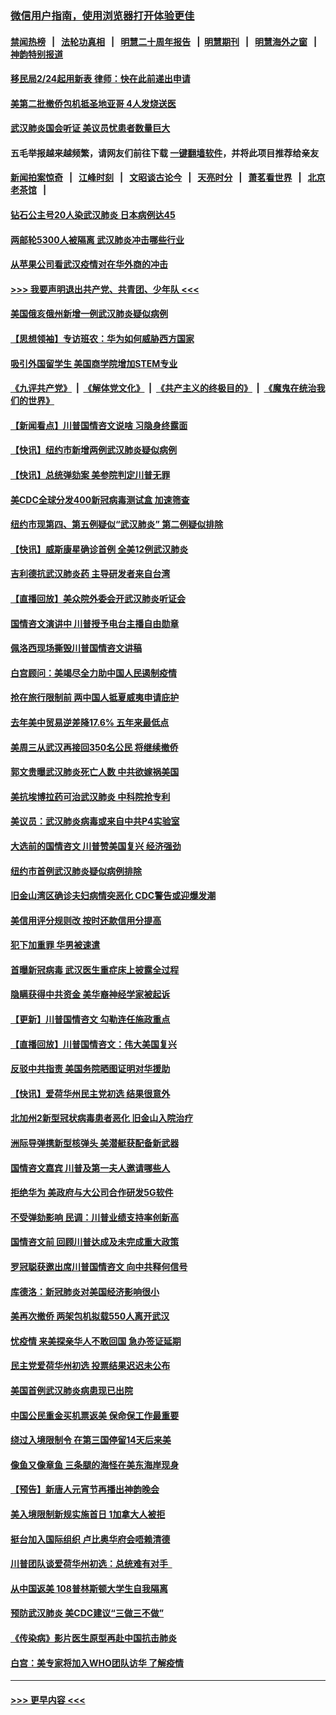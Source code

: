 ### [微信用户指南，使用浏览器打开体验更佳](https://github.com/gfw-breaker/banned-news1/blob/master/indexes/wechat-guide.md?t=0)
#### [禁闻热榜](热点新闻.md?t=0)  &nbsp;&nbsp;|&nbsp;&nbsp; [法轮功真相](https://github.com/gfw-breaker/truth/blob/master/README.md?t=0) &nbsp;&nbsp;|&nbsp;&nbsp; [明慧二十周年报告](https://github.com/gfw-breaker/mh-reports/blob/master/README.md?t=0) &nbsp;&nbsp;|&nbsp;&nbsp;[明慧期刊](https://github.com/gfw-breaker/mh-qikan) &nbsp;&nbsp;|&nbsp;&nbsp; [明慧海外之窗](https://github.com/gfw-breaker/mh-news/blob/master/README.md?t=0) &nbsp;&nbsp;|&nbsp;&nbsp; [神韵特别报道](https://github.com/gfw-breaker/mh-news/blob/master/shenyun.md?t=0)
#### [移民局2/24起用新表  律师：快在此前递出申请](../pages/nsc412/n11848220.md?t=02061544) 
#### [美第二批撤侨包机抵圣地亚哥 4人发烧送医](../pages/nsc412/n11847923.md?t=02061544) 
#### [武汉肺炎国会听证 美议员忧患者数量巨大](../pages/nsc412/n11844851.md?t=02061544) 
#### 五毛举报越来越频繁，请网友们前往下载 [一键翻墙软件](https://github.com/gfw-breaker/ssr-accounts)，并将此项目推荐给亲友
#### [新闻拍案惊奇](https://github.com/gfw-breaker/banned-news1/blob/master/pages/link4.md) &nbsp;&nbsp;|&nbsp;&nbsp; [江峰时刻](https://github.com/gfw-breaker/banned-news1/blob/master/pages/link4.md) &nbsp;&nbsp;|&nbsp;&nbsp; [文昭谈古论今](https://github.com/gfw-breaker/banned-news1/blob/master/pages/link4.md) &nbsp;&nbsp;|&nbsp;&nbsp; [天亮时分](https://github.com/gfw-breaker/banned-news1/blob/master/pages/link4.md) &nbsp;&nbsp;|&nbsp;&nbsp; [萧茗看世界](https://github.com/gfw-breaker/banned-news1/blob/master/pages/link4.md) &nbsp;&nbsp;|&nbsp;&nbsp; [北京老茶馆](https://github.com/gfw-breaker/banned-news1/blob/master/pages/link4.md) &nbsp;&nbsp;|&nbsp;&nbsp; 
#### [钻石公主号20人染武汉肺炎 日本病例达45](../pages/nsc412/n11847823.md?t=02061544) 
#### [两邮轮5300人被隔离 武汉肺炎冲击哪些行业](../pages/nsc412/n11847456.md?t=02061544) 
#### [从苹果公司看武汉疫情对在华外商的冲击](../pages/nsc412/n11847586.md?t=02061544) 
#### [>>> 我要声明退出共产党、共青团、少年队 <<<](https://github.com/begood0513/goodnews/blob/master/quit/letter.md) 
#### [美国俄亥俄州新增一例武汉肺炎疑似病例](../pages/nsc412/n11847714.md?t=02061544) 
#### [【思想领袖】专访班农：华为如何威胁西方国家](../pages/nsc412/n11847306.md?t=02061544) 
#### [吸引外国留学生 美国商学院增加STEM专业](../pages/nsc412/n11847417.md?t=02061544) 
#### [《九评共产党》](https://github.com/begood0513/9ping.md/blob/master/README.md) &nbsp;|&nbsp; [《解体党文化》](../../../../jtdwh.md/blob/master/README.md)  &nbsp;|&nbsp; [《共产主义的终极目的》](../../../../gczydzjmd.md/blob/master/README.md) &nbsp;|&nbsp; [《魔鬼在统治我们的世界》](../../../../mgztzwmdsj.md/blob/master/README.md) 
#### [【新闻看点】川普国情咨文说啥 习隐身终露面](../pages/nsc412/n11847016.md?t=02061544) 
#### [【快讯】纽约市新增两例武汉肺炎疑似病例](../pages/nsc412/n11847250.md?t=02061544) 
#### [【快讯】总统弹劾案 美参院判定川普无罪](../pages/nsc412/n11847316.md?t=02061544) 
#### [美CDC全球分发400新冠病毒测试盒 加速筛查](../pages/nsc412/n11847260.md?t=02061544) 
#### [纽约市现第四、第五例疑似“武汉肺炎”   第二例疑似排除](../pages/nsc412/n11847332.md?t=02061544) 
#### [【快讯】威斯康星确诊首例 全美12例武汉肺炎](../pages/nsc412/n11847162.md?t=02061544) 
#### [吉利德抗武汉肺炎药 主导研发者来自台湾](../pages/nsc412/n11847064.md?t=02061544) 
#### [【直播回放】美众院外委会开武汉肺炎听证会](../pages/nsc412/n11846727.md?t=02061544) 
#### [国情咨文演讲中 川普授予电台主播自由勋章](../pages/nsc412/n11846815.md?t=02061544) 
#### [佩洛西现场撕毁川普国情咨文讲稿](../pages/nsc412/n11846724.md?t=02061544) 
#### [白宫顾问：美竭尽全力助中国人民遏制疫情](../pages/nsc412/n11846756.md?t=02061544) 
#### [抢在旅行限制前 两中国人抵夏威夷申请庇护](../pages/nsc412/n11846866.md?t=02061544) 
#### [去年美中贸易逆差降17.6% 五年来最低点](../pages/nsc412/n11846755.md?t=02061544) 
#### [美周三从武汉再接回350名公民 将继续撤侨](../pages/nsc412/n11846705.md?t=02061544) 
#### [郭文贵曝武汉肺炎死亡人数 中共欲嫁祸美国](../pages/nsc412/n11846240.md?t=02061544) 
#### [美抗埃博拉药可治武汉肺炎 中科院抢专利](../pages/nsc412/n11846409.md?t=02061544) 
#### [美议员：武汉肺炎病毒或来自中共P4实验室](../pages/nsc412/n11846043.md?t=02061544) 
#### [大选前的国情咨文 川普赞美国复兴 经济强劲](../pages/nsc412/n11845526.md?t=02061544) 
#### [纽约市首例武汉肺炎疑似病例排除](../pages/nsc412/n11844989.md?t=02061544) 
#### [旧金山湾区确诊夫妇病情突恶化 CDC警告或迎爆发潮](../pages/nsc412/n11845730.md?t=02061544) 
#### [美信用评分规则改  按时还款信用分提高](../pages/nsc412/n11845488.md?t=02061544) 
#### [犯下加重罪 华男被速遣](../pages/nsc412/n11845476.md?t=02061544) 
#### [首曝新冠病毒 武汉医生重症床上披露全过程](../pages/nsc412/n11845150.md?t=02061544) 
#### [隐瞒获得中共资金 美华裔神经学家被起诉](../pages/nsc412/n11844879.md?t=02061544) 
#### [【更新】川普国情咨文 勾勒连任施政重点](../pages/nsc412/n11845223.md?t=02061544) 
#### [【直播回放】川普国情咨文：伟大美国复兴](../pages/nsc412/n11842079.md?t=02061544) 
#### [反驳中共指责 美国务院晒图证明对华援助](../pages/nsc412/n11844859.md?t=02061544) 
#### [【快讯】爱荷华州民主党初选 结果很意外](../pages/nsc412/n11844878.md?t=02061544) 
#### [北加州2新型冠状病毒患者恶化 旧金山入院治疗](../pages/nsc412/n11844842.md?t=02061544) 
#### [洲际导弹携新型核弹头 美潜艇获配备新武器](../pages/nsc412/n11844680.md?t=02061544) 
#### [国情咨文嘉宾 川普及第一夫人邀请哪些人](../pages/nsc412/n11844712.md?t=02061544) 
#### [拒绝华为 美政府与大公司合作研发5G软件](../pages/nsc412/n11844625.md?t=02061544) 
#### [不受弹劾影响 民调：川普业绩支持率创新高](../pages/nsc412/n11844622.md?t=02061544) 
#### [国情咨文前 回顾川普达成及未完成重大政策](../pages/nsc412/n11844581.md?t=02061544) 
#### [罗冠聪获邀出席川普国情咨文 向中共释何信号](../pages/nsc412/n11844355.md?t=02061544) 
#### [库德洛：新冠肺炎对美国经济影响很小](../pages/nsc412/n11844418.md?t=02061544) 
#### [美再次撤侨 两架包机拟载550人离开武汉](../pages/nsc412/n11844407.md?t=02061544) 
#### [忧疫情 来美探亲华人不敢回国 急办签证延期](../pages/nsc412/n11843344.md?t=02061544) 
#### [民主党爱荷华州初选 投票结果迟迟未公布](../pages/nsc412/n11844207.md?t=02061544) 
#### [美国首例武汉肺炎病患现已出院](../pages/nsc412/n11842740.md?t=02061544) 
#### [中国公民重金买机票返美 保命保工作最重要](../pages/nsc412/n11843282.md?t=02061544) 
#### [绕过入境限制令  在第三国停留14天后来美](../pages/nsc412/n11843341.md?t=02061544) 
#### [像鱼又像章鱼 三条腿的海怪在美东海岸现身](../pages/nsc412/n11843092.md?t=02061544) 
#### [【预告】新唐人元宵节再播出神韵晚会](../pages/nsc412/n11843192.md?t=02061544) 
#### [美入境限制新规实施首日 1加拿大人被拒](../pages/nsc412/n11843058.md?t=02061544) 
#### [挺台加入国际组织 卢比奥华府会唔赖清德](../pages/nsc412/n11843023.md?t=02061544) 
#### [川普团队谈爱荷华州初选：总统难有对手  ](../pages/nsc412/n11842867.md?t=02061544) 
#### [从中国返美 108普林斯顿大学生自我隔离](../pages/nsc412/n11842714.md?t=02061544) 
#### [预防武汉肺炎 美CDC建议“三做三不做”](../pages/nsc412/n11842700.md?t=02061544) 
#### [《传染病》影片医生原型再赴中国抗击肺炎](../pages/nsc412/n11842626.md?t=02061544) 
#### [白宫：美专家将加入WHO团队访华 了解疫情](../pages/nsc412/n11842198.md?t=02061544) 

----
#### [ >>> 更早内容 <<< ](../indexes/nsc412-earlier.md)
